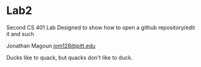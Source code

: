 # Lab2
Second CS 401 Lab
  Designed to show how to open a github repository/edit it and such
  
  Jonathan Magoun
  jom128@pitt.edu

Ducks like to quack, but quacks don't like to duck.